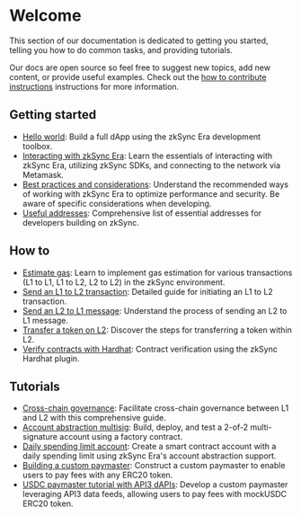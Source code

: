 # Welcome

This section of our documentation is dedicated to getting you started, telling you how to do common tasks, and providing tutorials.

Our docs are open source so feel free to suggest new topics, add new content, or provide useful examples. Check out the [how to contribute instructions](../reference/troubleshooting/docs-contribution/docs.md) instructions for more information.

## Getting started

- [Hello world](./building-on-zksync/hello-world.md): Build a full dApp using the zkSync Era development toolbox.
- [Interacting with zkSync Era](./building-on-zksync/interacting.md): Learn the essentials of interacting with zkSync Era, utilizing zkSync SDKs, and connecting to the network via Metamask.
- [Best practices and considerations](./building-on-zksync/best-practices.md): Understand the recommended ways of working with zkSync Era to optimize performance and security. Be aware of specific considerations when developing.
- [Useful addresses](./building-on-zksync/useful-address.md): Comprehensive list of essential addresses for developers building on zkSync.

## How to

- [Estimate gas](./how-to/estimate-gas.md): Learn to implement gas estimation for various transactions (L1 to L1, L1 to L2, L2 to L2) in the zkSync environment.
- [Send an L1 to L2 transaction](./how-to/send-transaction-l1-l2.md): Detailed guide for initiating an L1 to L2 transaction.
- [Send an L2 to L1 message](./how-to/send-message-l2-l1.md): Understand the process of sending an L2 to L1 message.
- [Transfer a token on L2](./how-to/transfer-token-l2.md): Discover the steps for transferring a token within L2.
- [Verify contracts with Hardhat](./how-to/verify-contracts.md): Contract verification using the zkSync Hardhat plugin.

## Tutorials

- [Cross-chain governance](./tutorials/cross-chain-tutorial.md): Facilitate cross-chain governance between L1 and L2 with this comprehensive guide.
- [Account abstraction multisig](./tutorials/custom-aa-tutorial.md): Build, deploy, and test a 2-of-2 multi-signature account using a factory contract.
- [Daily spending limit account](./tutorials/aa-daily-spend-limit.md): Create a smart contract account with a daily spending limit using zkSync Era's account abstraction support.
- [Building a custom paymaster](./tutorials/custom-paymaster-tutorial.md): Construct a custom paymaster to enable users to pay fees with any ERC20 token.
- [USDC paymaster tutorial with API3 dAPIs](./tutorials/api3-usd-paymaster-tutorial.md): Develop a custom paymaster leveraging API3 data feeds, allowing users to pay fees with mockUSDC ERC20 token.
